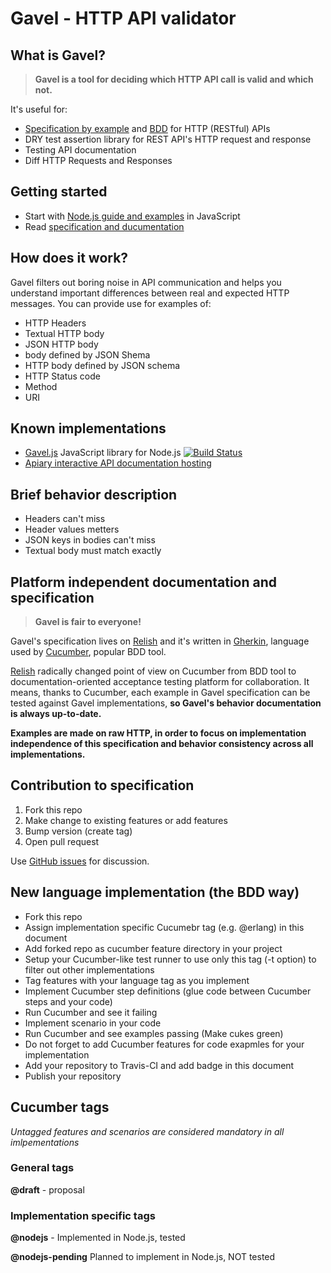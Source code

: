 # Gavel - HTTP API validator

## What is Gavel? 

> **Gavel is a tool for deciding which HTTP API call is valid and which not.** 

It's useful for:

- [Specification by example](http://en.wikipedia.org/wiki/Specification_by_example) and [BDD](http://en.wikipedia.org/wiki/Behavior-driven_development) for HTTP (RESTful) APIs
- DRY test assertion library for REST API's HTTP request and response
- Testing API documentation
- Diff HTTP Requests and Responses

## Getting started

- Start with [Node.js guide and examples](https://www.relishapp.com/apiary/gavel/docs/node-js) in JavaScript
- Read [specification and ducumentation](https://www.relishapp.com/apiary/gavel/docs)

## How does it work?

Gavel filters out boring noise in API communication and helps you understand important differences between real and expected HTTP messages. You can provide use for examples of:

- HTTP Headers
- Textual HTTP body
- JSON HTTP body
- body defined by JSON Shema
- HTTP body defined by JSON schema
- HTTP Status code
- Method
- URI

## Known implementations
- [Gavel.js](https://github.com/apiaryio/gavel.js) JavaScript library for Node.js [![Build Status](https://travis-ci.org/apiaryio/gavel.js.png?branch=master)](https://travis-ci.org/apiaryio/gavel.js)
- [Apiary interactive API documentation hosting](http://apiary.io/)

## Brief behavior description

- Headers can't miss
- Header values metters
- JSON keys in bodies can't miss
- Textual body must match exactly 

## Platform independent documentation and specification

> **Gavel is fair to everyone!**

Gavel's specification lives on [Relish](https://www.relishapp.com/apiary/gavel/docs) and it's written in [Gherkin](https://github.com/cucumber/cucumber/wiki/Gherkin), language used by [Cucumber](https://github.com/cucumber/cucumber/wiki/Gherkin), popular BDD tool.

[Relish](https://www.relishapp.com/) radically changed point of view on Cucumber from BDD tool to documentation-oriented acceptance testing platform for collaboration. It means, thanks to Cucumber, each example in Gavel specification can be tested against Gavel implementations, **so Gavel's behavior documentation is always up-to-date.** 

**Examples are made on raw HTTP, in order to focus on implementation independence of this specification and behavior consistency across all implementations.** 

## Contribution to specification

1. Fork this repo
2. Make change to existing features or add features  
3. Bump version (create tag)
4. Open pull request

Use [GitHub issues](https://github.com/apiaryio/gavel/issues) for discussion. 

## New language implementation (the BDD way)

- Fork this repo
- Assign implementation specific Cucumebr tag (e.g. @erlang) in this document
- Add forked repo as cucumber feature directory in your project
- Setup your Cucumber-like test runner to use only this tag (-t option) to filter out other implementations
- Tag features with your language tag as you implement
- Implement Cucumber step definitions (glue code between Cucumber steps and your code)
- Run Cucumber and see it failing
- Implement scenario in your code
- Run Cucumber and see examples passing (Make cukes green)
- Do not forget to add Cucumber features for code exapmles for your implementation
- Add your repository to Travis-CI and add badge in this document
- Publish your repository

## Cucumber tags

*Untagged features and scenarios are considered mandatory in all imlpementations*

### General tags

**@draft** - proposal

### Implementation specific tags

**@nodejs** - Implemented in Node.js, tested

**@nodejs-pending** Planned to implement in Node.js, NOT tested